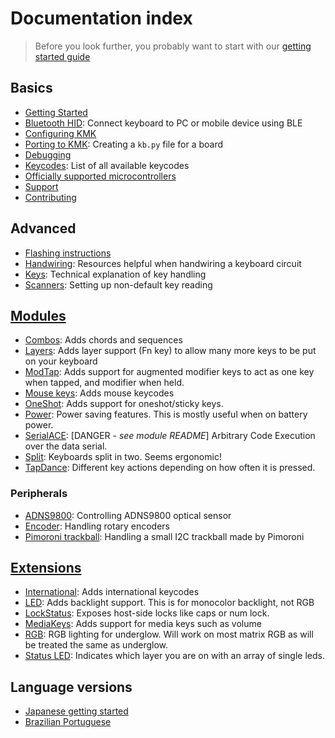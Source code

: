 # Documentation index

> Before you look further, you probably want to start with our [getting started guide](https://github.com/KMKfw/kmk_firmware/blob/master/docs/en/Getting_Started.md)

## Basics

- [Getting Started](Getting_Started.md)
- [Bluetooth HID](ble_hid.md): Connect keyboard to PC or mobile device using BLE
- [Configuring KMK](config_and_keymap.md)
- [Porting to KMK](porting_to_kmk.md): Creating a `kb.py` file for a board
- [Debugging](debugging.md)
- [Keycodes](keycodes.md): List of all available keycodes
- [Officially supported microcontrollers](Officially_Supported_Microcontrollers.md)
- [Support](support.md)
- [Contributing](contributing.md)

## Advanced

- [Flashing instructions](flashing.md)
- [Handwiring](handwiring.md): Resources helpful when handwiring a keyboard circuit
- [Keys](keys.md): Technical explanation of key handling
- [Scanners](scanners.md): Setting up non-default key reading

## [Modules](modules.md)

- [Combos](combos.md): Adds chords and sequences
- [Layers](layers.md): Adds layer support (Fn key) to allow many more keys to be put on your keyboard
- [ModTap](modtap.md): Adds support for augmented modifier keys to act as one key when tapped, and modifier when held.
- [Mouse keys](mouse_keys.md): Adds mouse keycodes
- [OneShot](oneshot.md): Adds support for oneshot/sticky keys.
- [Power](power.md): Power saving features. This is mostly useful when on battery power.
- [SerialACE](serialace.md): [DANGER - _see module README_] Arbitrary Code Execution over the data serial.
- [Split](split_keyboards.md): Keyboards split in two. Seems ergonomic!
- [TapDance](tapdance.md): Different key actions depending on how often it is pressed.

### Peripherals

- [ADNS9800](adns9800.md): Controlling ADNS9800 optical sensor
- [Encoder](encoder.md): Handling rotary encoders
- [Pimoroni trackball](pimoroni_trackball.md): Handling a small I2C trackball made by Pimoroni

## [Extensions](extensions.md)

- [International](international.md): Adds international keycodes
- [LED](led.md): Adds backlight support. This is for monocolor backlight, not RGB
- [LockStatus](lock_status.md): Exposes host-side locks like caps or num lock.
- [MediaKeys](media_keys.md): Adds support for media keys such as volume
- [RGB](rgb.md): RGB lighting for underglow. Will work on most matrix RGB as will be treated the same as underglow.
- [Status LED](extension_statusled.md): Indicates which layer you are on with an array of single leds.

## Language versions

- [Japanese getting started](https://github.com/KMKfw/kmk_firmware/tree/master/docs/ja/Getting_Started.md)
- [Brazilian Portuguese](https://github.com/KMKfw/kmk_firmware/tree/master/docs/ptBR)

